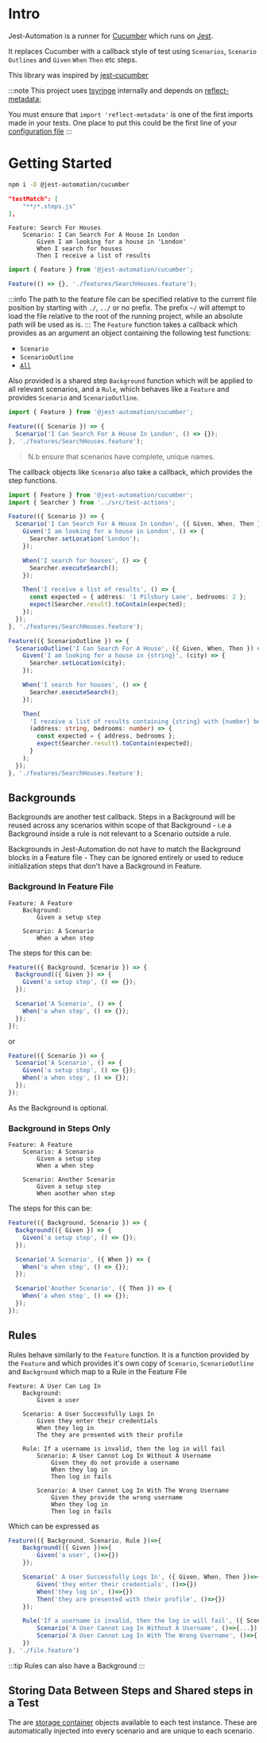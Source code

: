 # Intro

Jest-Automation is a runner for [Cucumber](https://cucumber.io/) which runs on [Jest](https://jestjs.io/).

It replaces Cucumber with a callback style of test using `Scenarios`, `Scenario Outlines` and `Given` `When` `Then` etc steps.

This library was inspired by [jest-cucumber](https://github.com/bencompton/jest-cucumber)

:::note
This project uses [tsyringe](https://github.com/microsoft/tsyringe) internally and depends on [reflect-metadata](https://www.npmjs.com/package/reflect-metadata);

You must ensure that `import 'reflect-metadata'` is one
of the first imports made in your tests. One place to
put this could be the first line of your [configuration file](Configuration/1_setup.md)
:::

# Getting Started

```bash title="Install Jest-Automation"
npm i -D @jest-automation/cucumber
```

```json title="Add test pattern to jest config"
"testMatch": [
    "**/*.steps.js"
],
```

```gherkin title="Add a Feature File"
Feature: Search For Houses
    Scenario: I Can Search For A House In London
        Given I am looking for a house in 'London'
        When I search for houses
        Then I receive a list of results
```

```ts title="Create a Steps file"
import { Feature } from '@jest-automation/cucumber';

Feature(() => {}, './features/SearchHouses.feature');
```

:::info
The path to the feature file can be specified relative to the current
file position by starting with `./`, `../` or no prefix.
The prefix `~/` will attempt to load the file relative to the root
of the running project, while an absolute path will be used as is.
:::
The `Feature` function takes a callback which provides as an argument an object containing the following test functions:

- `Scenario`
- `ScenarioOutline`
- [`All`](2_all-steps.md)

Also provided is a shared step `Background` function which will be applied to all relevant scenarios, and a `Rule`, which behaves like
a `Feature` and provides `Scenario` and `ScenarioOutline`.

```ts title="Add a Scenario"
import { Feature } from '@jest-automation/cucumber';

Feature(({ Scenario }) => {
  Scenario('I Can Search For A House In London', () => {});
}, './features/SearchHouses.feature');
```

> N.b ensure that scenarios have complete, unique names.

The callback objects like `Scenario` also take a callback, which
provides the step functions.

```ts title="Add Steps"
import { Feature } from '@jest-automation/cucumber';
import { Searcher } from '../src/test-actions';

Feature(({ Scenario }) => {
  Scenario('I Can Search For A House In London', ({ Given, When, Then }) => {
    Given('I am looking for a house in London', () => {
      Searcher.setLocation('London');
    });

    When('I search for houses', () => {
      Searcher.executeSearch();
    });

    Then('I receive a list of results', () => {
      const expected = { address: '1 Pilsbury Lane', bedrooms: 2 };
      expect(Searcher.result).toContain(expected);
    });
  });
}, './features/SearchHouses.feature');
```

```ts title='Scenario Outline'
Feature(({ ScenarioOutline }) => {
  ScenarioOutline('I Can Search For A House', ({ Given, When, Then }) => {
    Given('I am looking for a house in {string}', (city) => {
      Searcher.setLocation(city);
    });

    When('I search for houses', () => {
      Searcher.executeSearch();
    });

    Then(
      'I receive a list of results containing {string} with {number} bedrooms',
      (address: string, bedrooms: number) => {
        const expected = { address, bedrooms };
        expect(Searcher.result).toContain(expected);
      }
    );
  });
}, './features/SearchHouses.feature');
```

## Backgrounds

Backgrounds are another test callback. Steps in a Background
will be reused across any scenarios within scope of that Background - i.e a Background inside a rule is not relevant to a Scenario outside a rule.

Backgrounds in Jest-Automation do not have to match the Background blocks in a Feature file - They can be ignored entirely or used to reduce initialization steps that don't have a Background in Feature.

### Background In Feature File

```gherkin
Feature: A Feature
    Background:
        Given a setup step

    Scenario: A Scenario
        When a when step
```

The steps for this can be:

```ts
Feature(({ Background, Scenario }) => {
  Background(({ Given }) => {
    Given('a setup step', () => {});
  });

  Scenario('A Scenario', () => {
    When('a when step', () => {});
  });
});
```

or

```ts
Feature(({ Scenario }) => {
  Scenario('A Scenario', () => {
    Given('a setup step', () => {});
    When('a when step', () => {});
  });
});
```

As the Background is optional.

### Background in Steps Only

```gherkin
Feature: A Feature
    Scenario: A Scenario
        Given a setup step
        When a when step

    Scenario: Another Scenario
        Given a setup step
        When another when step
```

The steps for this can be:

```ts
Feature(({ Background, Scenario }) => {
  Background(({ Given }) => {
    Given('a setup step', () => {});
  });

  Scenario('A Scenario', ({ When }) => {
    When('a when step', () => {});
  });

  Scenario('Another Scenario', ({ Then }) => {
    When('a when step', () => {});
  });
});
```

## Rules

Rules behave similarly to the `Feature` function. It is a function
provided by the `Feature` and which provides it's own copy of `Scenario`, `ScenarioOutline` and `Background` which map to a
Rule in the Feature File

```gherkin
Feature: A User Can Log In
    Background:
        Given a user

    Scenario: A User Successfully Logs In
        Given they enter their credentials
        When they log in
        The they are presented with their profile

    Rule: If a username is invalid, then the log in will fail
        Scenario: A User Cannot Log In Without A Username
            Given they do not provide a username
            When they log in
            Then log in fails

        Scenario: A User Cannot Log In With The Wrong Username
            Given they provide the wrong username
            When they log in
            Then log in fails

```

Which can be expressed as

```ts
Feature(({ Background, Scenario, Rule })=>{
    Background(({ Given })=>{
        Given('a user', ()=>{})
    });

    Scenario(' A User Successfully Logs In', ({ Given, When, Then })=>{
        Given('they enter their credentials', ()=>{})
        When('they log in', ()=>{})
        Then('they are presented with their profile', ()=>{})
    });

    Rule('If a username is invalid, then the log in will fail', ({ Scenario })=>{
        Scenario('A User Cannot Log In Without A Username', ()=>{...})
        Scenario('A User Cannot Log In With The Wrong Username', ()=>{...})
    })
}, './file.feature')

```

:::tip
Rules can also have a Background
:::

## Storing Data Between Steps and Shared steps in a Test

The are [storage container](7_data.md) objects available to each
test instance. These are automatically injected into every scenario
and are unique to each scenario.
